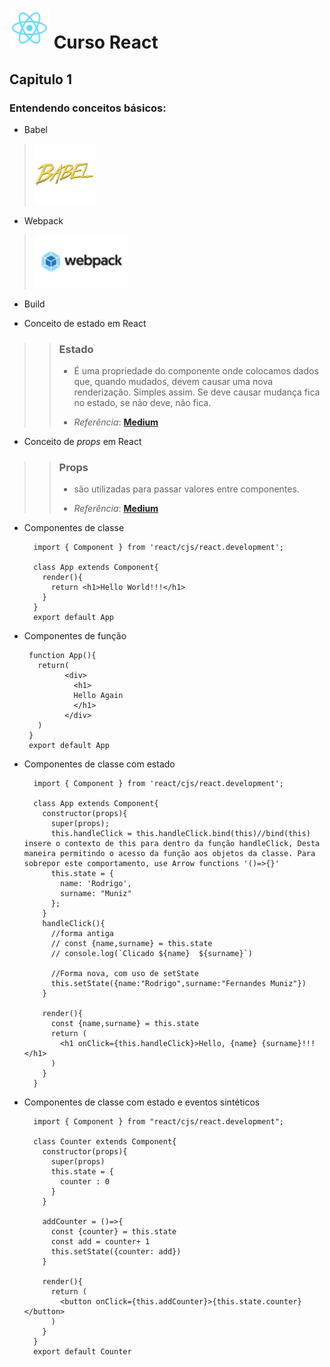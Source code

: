 # **![react](./utils/React.png) Curso React**
## Capitulo 1 
### Entendendo conceitos básicos: 
- Babel 
> **[![Babel](./utils/babel.png)](https://babeljs.io/)**
- Webpack
> **[![Webpack](./utils/Webpack.png)](https://webpack.js.org/)**
- Build

- Conceito de estado em React

>> ### Estado
>> - É uma propriedade do componente onde colocamos dados que, quando mudados, devem causar uma nova renderização. Simples assim. Se deve causar mudança fica no estado, se não deve, não fica. 
>> * *Referência*: [**Medium**](https://medium.com/@dimascyriaco_29717/entendendo-o-estado-no-react-ac1e5c32b0c0)

- Conceito de *props* em React

>> ### Props
>> - são utilizadas para passar valores entre componentes. 
>> * *Referência*: [**Medium**](https://medium.com/@dimascyriaco_29717/entendendo-o-estado-no-react-ac1e5c32b0c0)


- Componentes de classe

        import { Component } from 'react/cjs/react.development';

        class App extends Component{
          render(){
            return <h1>Hello World!!!</h1>
          }
        }
        export default App

 - Componentes de função

        function App(){
          return(
                <div>
                  <h1>
                  Hello Again
                  </h1>
                </div>
          )
        }
        export default App
  
- Componentes de classe com estado

        import { Component } from 'react/cjs/react.development';

        class App extends Component{
          constructor(props){
            super(props);
            this.handleClick = this.handleClick.bind(this)//bind(this) insere o contexto de this para dentro da função handleClick, Desta maneira permitindo o acesso da função aos objetos da classe. Para sobrepor este comportamento, use Arrow functions '()=>{}'
            this.state = {
              name: 'Rodrigo',
              surname: "Muniz"
            };
          }
          handleClick(){
            //forma antiga
            // const {name,surname} = this.state
            // console.log(`Clicado ${name}  ${surname}`)

            //Forma nova, com uso de setState
            this.setState({name:"Rodrigo",surname:"Fernandes Muniz"})
          }

          render(){
            const {name,surname} = this.state
            return (
              <h1 onClick={this.handleClick}>Hello, {name} {surname}!!!</h1>
            )
          }
        }
- Componentes de classe com estado e eventos sintéticos

        import { Component } from "react/cjs/react.development";

        class Counter extends Component{
          constructor(props){
            super(props)
            this.state = {
              counter : 0
            }
          }

          addCounter = ()=>{
            const {counter} = this.state
            const add = counter+ 1
            this.setState({counter: add})
          }
          
          render(){
            return (
              <button onClick={this.addCounter}>{this.state.counter}</button>
            )
          }
        }
        export default Counter